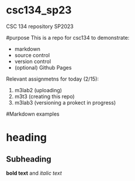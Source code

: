 # csc134_sp23
CSC 134 repository SP2023

#purpose 
This is a repo for csc134 to demonstrate:
- markdown
- source control
- version control
- (optional) Github Pages

Relevant assignmetns for today (2/15):
1. m3lab2 (uploading)
2. m3t3 (creating this repo)
3. m3lab3 (versioning a prokect in progress)

#Markdown examples
# heading #
## Subheading ##
**bold text** and *italic text*
